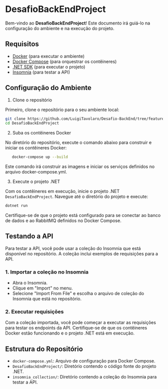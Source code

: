 # DesafioBackEndProject

Bem-vindo ao **DesafioBackEndProject**! Este documento irá guiá-lo na configuração do ambiente e na execução do projeto.

## Requisitos

- [Docker](https://www.docker.com/get-started) (para executar o ambiente)
- [Docker Compose](https://docs.docker.com/compose/install/) (para orquestrar os contêineres)
- [.NET SDK](https://dotnet.microsoft.com/download) (para executar o projeto)
- [Insomnia](https://insomnia.rest/) (para testar a API)

## Configuração do Ambiente

1. Clone o repositório

Primeiro, clone o repositório para o seu ambiente local:

   ```bash
   git clone https://github.com/LuigiTavolaro/Desafio-BackEnd/tree/feature/desafio
   cd DesafioBackEndProject
```

2. Suba os contêineres Docker

No diretório do repositório, execute o comando abaixo para construir e iniciar os contêineres Docker:

```bash
   docker-compose up --build
```

Este comando irá construir as imagens e iniciar os serviços definidos no arquivo docker-compose.yml.

3. Execute o projeto .NET

Com os contêineres em execução, inicie o projeto .NET `DesafioBackEndProject`. Navegue até o diretório do projeto e execute:

```bash
dotnet run
```

Certifique-se de que o projeto está configurado para se conectar ao banco de dados e ao RabbitMQ definidos no Docker Compose.

## Testando a API

Para testar a API, você pode usar a coleção do Insomnia que está disponível no repositório. A coleção inclui exemplos de requisições para a API.

### 1. Importar a coleção no Insomnia

- Abra o Insomnia.
- Clique em "Import" no menu.
- Selecione "Import From File" e escolha o arquivo de coleção do Insomnia que está no repositório.

### 2. Executar requisições

Com a coleção importada, você pode começar a executar as requisições para testar os endpoints da API. Certifique-se de que os contêineres Docker estão funcionando e o projeto .NET está em execução.

## Estrutura do Repositório

- `docker-compose.yml`: Arquivo de configuração para Docker Compose.
- `DesafioBackEndProject/`: Diretório contendo o código fonte do projeto .NET.
- `insomnia_collection/`: Diretório contendo a coleção do Insomnia para testar a API.